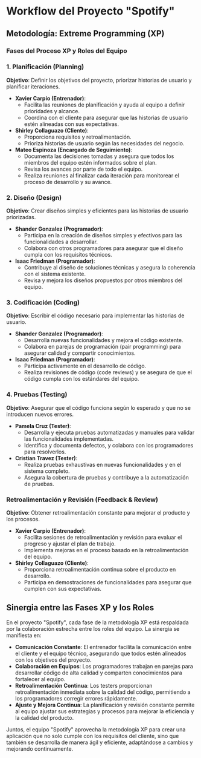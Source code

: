 # Workflow del Proyecto "Spotify"

## Metodología: Extreme Programming (XP)

### Fases del Proceso XP y Roles del Equipo

### 1. Planificación (Planning)
**Objetivo**: Definir los objetivos del proyecto, priorizar historias de usuario y planificar iteraciones.

- **Xavier Carpio (Entrenador)**:
  - Facilita las reuniones de planificación y ayuda al equipo a definir prioridades y alcance.
  - Coordina con el cliente para asegurar que las historias de usuario estén alineadas con sus expectativas.
- **Shirley Collaguazo (Cliente)**:
  - Proporciona requisitos y retroalimentación.
  - Prioriza historias de usuario según las necesidades del negocio.
- **Mateo Espinoza (Encargado de Seguimiento)**:
  - Documenta las decisiones tomadas y asegura que todos los miembros del equipo estén informados sobre el plan.
  - Revisa los avances por parte de todo el equipo.
  - Realiza reuniones al finalizar cada iteración para monitorear el proceso de desarrollo y su avance.

### 2. Diseño (Design)
**Objetivo**: Crear diseños simples y eficientes para las historias de usuario priorizadas.

- **Shander Gonzalez (Programador)**:
  - Participa en la creación de diseños simples y efectivos para las funcionalidades a desarrollar.
  - Colabora con otros programadores para asegurar que el diseño cumpla con los requisitos técnicos.
- **Isaac Friedman (Programador)**:
  - Contribuye al diseño de soluciones técnicas y asegura la coherencia con el sistema existente.
  - Revisa y mejora los diseños propuestos por otros miembros del equipo.

### 3. Codificación (Coding)
**Objetivo**: Escribir el código necesario para implementar las historias de usuario.

- **Shander Gonzalez (Programador)**:
  - Desarrolla nuevas funcionalidades y mejora el código existente.
  - Colabora en parejas de programación (pair programming) para asegurar calidad y compartir conocimientos.
- **Isaac Friedman (Programador)**:
  - Participa activamente en el desarrollo de código.
  - Realiza revisiones de código (code reviews) y se asegura de que el código cumpla con los estándares del equipo.

### 4. Pruebas (Testing)
**Objetivo**: Asegurar que el código funciona según lo esperado y que no se introducen nuevos errores.

- **Pamela Cruz (Tester)**:
  - Desarrolla y ejecuta pruebas automatizadas y manuales para validar las funcionalidades implementadas.
  - Identifica y documenta defectos, y colabora con los programadores para resolverlos.
- **Cristian Travez (Tester)**:
  - Realiza pruebas exhaustivas en nuevas funcionalidades y en el sistema completo.
  - Asegura la cobertura de pruebas y contribuye a la automatización de pruebas.


### Retroalimentación y Revisión (Feedback & Review)
**Objetivo**: Obtener retroalimentación constante para mejorar el producto y los procesos.

- **Xavier Carpio (Entrenador)**:
  - Facilita sesiones de retroalimentación y revisión para evaluar el progreso y ajustar el plan de trabajo.
  - Implementa mejoras en el proceso basado en la retroalimentación del equipo.
- **Shirley Collaguazo (Cliente)**:
  - Proporciona retroalimentación continua sobre el producto en desarrollo.
  - Participa en demostraciones de funcionalidades para asegurar que cumplen con sus expectativas.

## Sinergia entre las Fases XP y los Roles

En el proyecto "Spotify", cada fase de la metodología XP está respaldada por la colaboración estrecha entre los roles del equipo. La sinergia se manifiesta en:

- **Comunicación Constante**: El entrenador facilita la comunicación entre el cliente y el equipo técnico, asegurando que todos estén alineados con los objetivos del proyecto.
- **Colaboración en Equipos**: Los programadores trabajan en parejas para desarrollar código de alta calidad y comparten conocimientos para fortalecer al equipo.
- **Retroalimentación Continua**: Los testers proporcionan retroalimentación inmediata sobre la calidad del código, permitiendo a los programadores corregir errores rápidamente.
- **Ajuste y Mejora Continua**: La planificación y revisión constante permite al equipo ajustar sus estrategias y procesos para mejorar la eficiencia y la calidad del producto.

Juntos, el equipo "Spotify" aprovecha la metodología XP para crear una aplicación que no solo cumple con los requisitos del cliente, sino que también se desarrolla de manera ágil y eficiente, adaptándose a cambios y mejorando continuamente.
